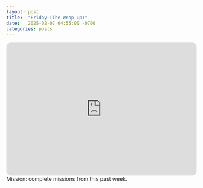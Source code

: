 ```yaml
---
layout: post
title:  "Friday (The Wrap Up)"
date:   2025-02-07 04:55:00 -0700
categories: posts
---
```

<iframe style="border-radius:12px" src="https://open.spotify.com/embed/playlist/3dRPLDTylKt9tRsCJlXKG1?utm_source=generator" width="100%" height="352" frameBorder="0" allowfullscreen="" allow="autoplay; clipboard-write; encrypted-media; fullscreen; picture-in-picture" loading="lazy"></iframe>
Mission: complete missions from this past week.
